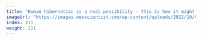 ```yaml
---
title: "Human hibernation is a real possibility - this is how it might work"
imageUrl: "https://images.newscientist.com/wp-content/uploads/2022/10/07134137/SEI_128464282.jpg?width=600"
index: 211
weight: 211
---
```

